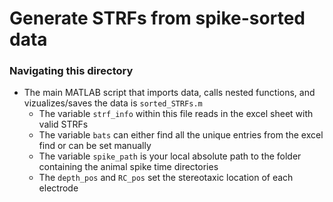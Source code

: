 # Generate STRFs from spike-sorted data

### Navigating this directory

+ The main MATLAB script that imports data, calls nested functions, and vizualizes/saves the data is `sorted_STRFs.m`
  + The variable `strf_info` within this file reads in the excel sheet with valid STRFs
  + The variable `bats` can either find all the unique entries from the excel find or can be set manually
  + The variable `spike_path` is your local absolute path to the folder containing the animal spike time directories
  + The `depth_pos` and `RC_pos` set the stereotaxic location of each electrode  
